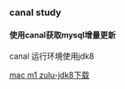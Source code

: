 ### canal study

#### 使用canal获取mysql增量更新

canal 运行环境使用jdk8

[mac m1 zulu-jdk8下载](https://www.azul.com/downloads/?version=java-8-lts&os=macos&architecture=arm-64-bit&package=jdk#zulu)

